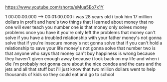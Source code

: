https://www.youtube.com/shorts/eMua5Eo7x1Y

1 00:00:00.000 --\> 00:01:00.000 i was 28 years old i took him 17
million dollars in profit and here's two things that i learned about
money that no one will ever teach you number one is that money only
solves money problems once you have it you're only left the problems
that money can't solve if you have a troubled relationship with your
father money's not gonna solve that if you're insecure money's not gonna
solve that if you can't hold a relationship to save your life money's
not gonna solve that number two is that anyone who says that money can't
buy happiness is wrong because they haven't given enough away because i
look back on my life and when i die i'm probably not gonna care about
the nice condos and the cars and the jets and all that stuff but i'll
just know that two million dollars went to help thousands of kids so
they could eat and go to school
